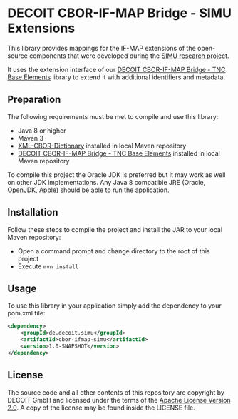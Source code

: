 # DECOIT CBOR-IF-MAP Bridge - SIMU Extensions
This library provides mappings for the IF-MAP extensions of the open-source components that were developed during the [SIMU research project](http://www.simu-project.de).

It uses the extension interface of our [DECOIT CBOR-IF-MAP Bridge - TNC Base Elements](https://github.com/decoit/cbor-if-map-tnc-base) library to extend it with additional identifiers and metadata.

## Preparation
The following requirements must be met to compile and use this library:

* Java 8 or higher
* Maven 3
* [XML-CBOR-Dictionary](https://github.com/decoit/cbor-xml-dictionary) installed in local Maven repository
* [DECOIT CBOR-IF-MAP Bridge - TNC Base Elements](https://github.com/decoit/cbor-if-map-tnc-base) installed in local Maven repository

To compile this project the Oracle JDK is preferred but it may work as well on other JDK implementations. Any Java 8 compatible JRE (Oracle, OpenJDK, Apple) should be able to run the application.

## Installation
Follow these steps to compile the project and install the JAR to your local Maven repository:

* Open a command prompt and change directory to the root of this project
* Execute `mvn install`

## Usage
To use this library in your application simply add the dependency to your pom.xml file:

```xml
<dependency>
    <groupId>de.decoit.simu</groupId>
    <artifactId>cbor-ifmap-simu</artifactId>
    <version>1.0-SNAPSHOT</version>
</dependency>
```

## License
The source code and all other contents of this repository are copyright by DECOIT GmbH and licensed under the terms of the [Apache License Version 2.0](http://www.apache.org/licenses/). A copy of the license may be found inside the LICENSE file.